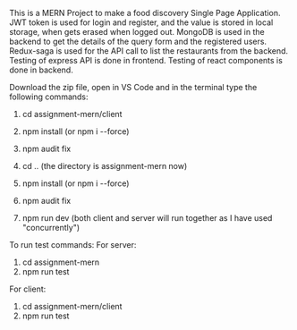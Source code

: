 This is a MERN Project to make a food discovery Single Page Application.
JWT token is used for login and register, and the value is stored in local storage, when gets erased when logged out.
MongoDB is used in the backend to get the details of the query form and the registered users.
Redux-saga is used for the API call to list the restaurants from the backend.
Testing of express API is done in frontend.
Testing of react components is done in backend.

Download the zip file, open in VS Code and in the terminal type the following commands:
1) cd assignment-mern/client
2) npm install (or npm i --force)
3) npm audit fix

4) cd .. (the directory is assignment-mern now)
5) npm install (or npm i --force)
6) npm audit fix

7) npm run dev (both client and server will run together as I have used "concurrently")


To run test commands:
For server:
1) cd assignment-mern
2) npm run test

For client:
1) cd assignment-mern/client
2) npm run test
